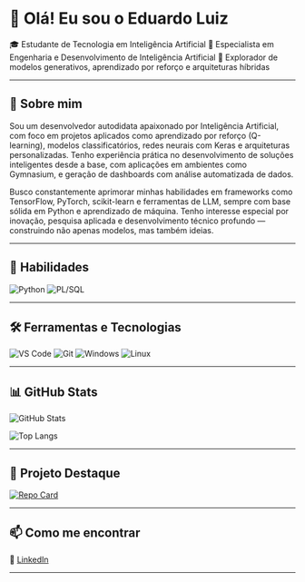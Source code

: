 # 👋 Olá! Eu sou o Eduardo Luiz

🎓 Estudante de Tecnologia em Inteligência Artificial
🧠 Especialista em Engenharia e Desenvolvimento de Inteligência Artificial
🔬 Explorador de modelos generativos, aprendizado por reforço e arquiteturas híbridas

---

## 🚀 Sobre mim

Sou um desenvolvedor autodidata apaixonado por Inteligência Artificial, com foco em projetos aplicados como aprendizado por reforço (Q-learning), modelos classificatórios, redes neurais com Keras e arquiteturas personalizadas. Tenho experiência prática no desenvolvimento de soluções inteligentes desde a base, com aplicações em ambientes como Gymnasium, e geração de dashboards com análise automatizada de dados.

Busco constantemente aprimorar minhas habilidades em frameworks como TensorFlow, PyTorch, scikit-learn e ferramentas de LLM, sempre com base sólida em Python e aprendizado de máquina. Tenho interesse especial por inovação, pesquisa aplicada e desenvolvimento técnico profundo — construindo não apenas modelos, mas também ideias.

---

## 🧠 Habilidades

![Python](https://img.shields.io/badge/python-3670A0?style=for-the-badge&logo=python&logoColor=ffdd54)
![PL/SQL](https://img.shields.io/badge/PL%2FSQL-F80000?style=for-the-badge&logo=oracle&logoColor=white)

---

## 🛠️ Ferramentas e Tecnologias

![VS Code](https://img.shields.io/badge/VSCode-007ACC?style=for-the-badge&logo=visual-studio-code&logoColor=white)
![Git](https://img.shields.io/badge/Git-F05032?style=for-the-badge&logo=git&logoColor=white)
![Windows](https://img.shields.io/badge/Windows-0078D6?style=for-the-badge&logo=windows&logoColor=white)
![Linux](https://img.shields.io/badge/Linux-FCC624?style=for-the-badge&logo=linux&logoColor=black)

---

## 📊 GitHub Stats

![GitHub Stats](https://github-readme-stats.vercel.app/api?username=Penkari&theme=transparent&bg_color=fff&border_color=30A3DC&show_icons=true&icon_color=30A3DC&title_color=E94D&text_color=E94D)

![Top Langs](https://github-readme-stats-git-masterrstaa-rickstaa.vercel.app/api/top-langs/?username=Penkari&layout=compact&bg_color=fff&border_color=30A3DC&title_color=E94D&text_color=E94D)

---

## 📌 Projeto Destaque

[![Repo Card](https://github-readme-stats.vercel.app/api/pin/?username=Penkari&repo=Q-Learning-Distribuido-com-Multiprocessamento&bg_color=fff&border_color=30A3DC&show_icons=true&icon_color=30A3DC&title_color=E94D&text_color=E94D)]([https://github.com/Penkari/Q-Learning-Distribuido-com-Multiprocessamento])

---

## 📫 Como me encontrar
🔗 [LinkedIn](https://www.linkedin.com/in/eduardo-oliveira-971097240/)

---

